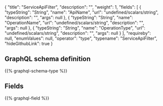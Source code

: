 {
  "title": "ServiceApiFilter",
  "description": "",
  "weight": 1,
  "fields": [
    {
      "typeString": "String",
      "name": "ApiName",
      "url": "undefined/scalars/string",
      "description": "",
      "args": null
    },
    {
      "typeString": "String",
      "name": "OperationName",
      "url": "undefined/scalars/string",
      "description": "",
      "args": null
    },
    {
      "typeString": "String",
      "name": "OperationType",
      "url": "undefined/scalars/string",
      "description": "",
      "args": null
    }
  ],
  "requireby": null,
  "enumValues": null,
  "operator": "type",
  "typename": "ServiceApiFilter",
  "hideGithubLink": true
}
## GraphQL schema definition

{{% graphql-schema-type %}}

## Fields

{{% graphql-field %}}
